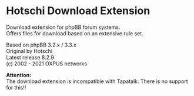 # Hotschi Download Extension

Download extension for phpBB forum systems.<br />
Offers files for download based on an extensive rule set.

Based on phpBB 3.2.x / 3.3.x<br />
Original by Hotschi<br />
Latest release 8.2.9<br />
(c) 2002 - 2021 OXPUS networks


**Attention:**<br />
The download extension is incompatible with Tapatalk. There is no support for this!!
